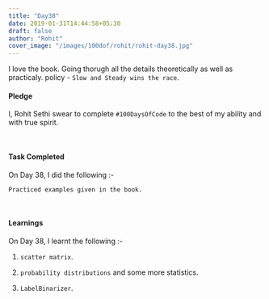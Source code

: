 ```yaml
---
title: "Day38"
date: 2019-01-31T14:44:58+05:30
draft: false
author: "Rohit"
cover_image: "/images/100dof/rohit/rohit-day38.jpg"
---
```

I love the book. Going thorugh all the details theoretically as well as practicaly. policy - `Slow and Steady wins the race`.
<!--more-->
#### Pledge
I, Rohit Sethi swear to complete `#100DaysOfCode` to the best of my ability and with true spirit.

<br>

#### Task Completed
On Day 38, I did the following :-

```
Practiced examples given in the book.
```
<br>

#### Learnings
On Day 38, I learnt the following :-

1. `scatter matrix`.

2. `probability distributions` and some more statistics.

3. `LabelBinarizer`.

<br/> 

